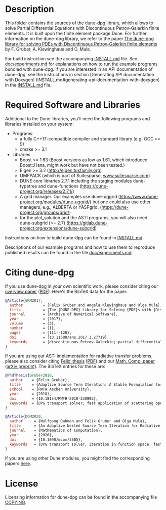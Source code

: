 Description
===========

This folder contains the sources of the dune-dpg library, which allows to
solve Partial Differential Equations with Discontinuous Petrov-Galerkin
finite elements. It is built upon the finite element package Dune. For
further information on the dune-dpg library, we refer to the paper
[The dune-dpg library for solving PDEs with Discontinuous Petrov-Galerkin
finite elements](http://dx.doi.org/10.11588/ans.2017.1.27719)
by F. Gruber, A. Klewinghaus and O. Mula.

For build instruction see the accompanying [INSTALL.md](INSTALL.md) file.
See [doc/experiments.md](doc/experiments.md) for explanations on how to
run the example programs bundled with dune-dpg.
If you are interested in an API documentation of dune-dpg, see the
instructions in section [Generating API documentation with Doxygen]
(INSTALL.md#generating-api-documentation-with-doxygen) in
the [INSTALL.md](INSTALL.md) file.

Required Software and Libraries
===============================

Additional to the Dune libraries, you'll need the following programs and
libraries installed on your system:

  - Programs:
    - a fully C++17-compatible compiler and standard library (e.g. GCC >= 9)
    - cmake >= 3.1
  - Libraries:
    - Boost >= 1.63
      (Boost versions as low as 1.61, which introduced Boost::Hana, might
       work but have not been tested.)
    - Eigen >= 3.2
      (http://eigen.tuxfamily.org)
    - UMFPACK (which is part of Suitesparse, www.suitesparse.com)
    - DUNE core libraries 2.7.1
      including the staging modules dune-typetree and dune-functions
      (https://dune-project.org/releases/2.7.1/)
    - A grid manager. Our examples use dune-uggrid
      (https://www.dune-project.org/modules/dune-uggrid/)
      but one could also use other managers, e.g., ALBERTA or YASPgrid.
      (https://dune-project.org/groups/grid/)
    - for the plot_solution and the ASTI programs, you will also need
      dune-subgrid (>= 2.7)
      (https://gitlab.dune-project.org/extensions/dune-subgrid)

Instructions on how to build dune-dpg can be found in [INSTALL.md](INSTALL.md).

Descriptions of our example programs and how to use them to reproduce
published results can be found in the file
[doc/experiments.md](doc/experiments.md).

Citing dune-dpg
===============

If you use dune-dpg in your own scientific work, please consider
citing our [overview paper](http://dx.doi.org/10.11588/ans.2017.1.27719)
([PDF](http://journals.ub.uni-heidelberg.de/index.php/ans/article/download/27719/29543)).
Here's the BibTeX data for the paper:

```bibtex
@Article{GKM2017,
  author         = {Felix Gruber and Angela Klewinghaus and Olga Mula},
  title          = {The {DUNE-DPG} Library for Solving {PDE}s with {Discontinuous Petrov--Galerkin} Finite Elements},
  journal        = {Archive of Numerical Software},
  year           = {2017},
  volume         = {5},
  number         = {1},
  pages          = {111--128},
  doi            = {10.11588/ans.2017.1.27719},
  keywords       = {discontinuous Petrov-Galerkin; partial differential equations; inf-sup stability; transport equation; finite elements; DUNE},
}
```

If you are using our ASTI implementation for radiative transfer problems,
please also consider citing
[Felix’ thesis](http://dx.doi.org/10.18154/RWTH-2018-230893)
([PDF](https://publications.rwth-aachen.de/record/750850/files/750850.pdf))
and our [Math. Comp. paper](http://dx.doi.org/10.1090/mcom/3505)
([arXiv preprint](https://arxiv.org/abs/1810.07035v2)).
The BibTeX entries for these are:

```bibtex
@PhdThesis{Gruber2018,
  author    = {Felix Gruber},
  title     = {Adaptive Source Term Iteration: A Stable Formulation for Radiative Transfer},
  school    = {RWTH Aachen University},
  year      = {2018},
  doi       = {10.18154/RWTH-2018-230893},
  keywords  = {DPG transport solver; fast application of scattering operator; iteration in function space},
}

@Article{DGM2020,
  author     = {Wolfgang Dahmen and Felix Gruber and Olga Mula},
  title      = {An Adaptive Nested Source Term Iteration for Radiative Transfer Equations},
  journal    = {Mathematics of Computation},
  year       = {2020},
  doi        = {10.1090/mcom/3505},
  keywords   = {DPG transport solver, iteration in function space, fast application of scattering operator, Hilbert–Schmidt decomposition, matrix compression},
}
```

If you are using other Dune modules, you might find the corresponding
papers [here](https://dune-project.org/about/publications/).

License
=======

Licensing information for dune-dpg can be found in the accompanying file
[COPYING](COPYING).

